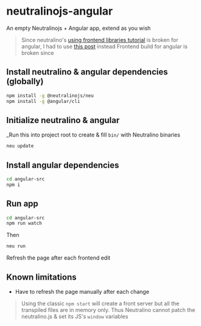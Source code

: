 # neutralinojs-angular

An empty Neutralinojs + Angular app, extend as you wish
> Since neutralino's [using frontend libraries tutorial](https://neutralino.js.org/docs/getting-started/using-frontend-libraries) is broken for angular, 
> I had to use [this post](https://stackoverflow.com/questions/76314240/use-angular-inside-neutralinojs) instead 
> Frontend build for angular is broken since   
## Install neutralino & angular dependencies (globally)
```sh
npm install -g @neutralinojs/neu
npm install -g @angular/cli
```

## Initialize neutralino & angular
_Run this into project root to create & fill `bin/` with Neutralino binaries
```sh
neu update
```


## Install angular dependencies
```sh
cd angular-src
npm i
```

## Run app
```sh
cd angular-src
npm run watch
```
Then
```sh
neu run
```
Refresh the page after each frontend edit

## Known limitations

- Have to refresh the page manually after each change <br>
> Using the classic `npm start` will create a front server but all the transpiled files are in memory only. 
> Thus Neutralino cannot patch the neutralino.js & set its JS's `window` variables 